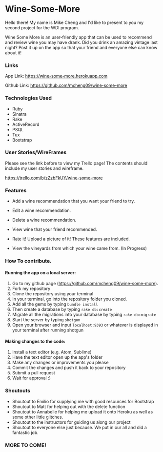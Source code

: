 # Wine-Some-More
Hello there! My name is Mike Cheng and I'd like to present to you my second project for the WDI program.

Wine Some More is an user-friendly app that can be used to recommend and review wine you may have drank. Did you drink an amazing vintage last night? Post it up on the app so that your friend and everyone else can know about it!


### Links
App Link:
https://wine-some-more.herokuapp.com

Github Link:
https://github.com/mcheng09/wine-some-more

### Technologies Used

- Ruby
- Sinatra
- Rake
- ActiveRecord
- PSQL
- Tux
- Bootstrap

### User Stories/WireFrames
Please see the link before to view my Trello page! The contents should include my user stories and wireframe.

https://trello.com/b/zZzbFkUY/wine-some-more

### Features

- Add a wine recommendation that you want your friend to try.

- Edit a wine recommendation.

- Delete a wine recommendation.

- View wine that your friend recommended.

- Rate it! Upload a picture of it! These features are included.

- View the vineyards from which your wine came from. (In Progress)

### How To contribute.

#### Running the app on a local server:

1. Go to my github page (https://github.com/mcheng09/wine-some-more).
2. Fork my repository
3. Clone the repository using your terminal
4. In your terminal, go into the repository folder you cloned.
5. Add all the gems by typing `bundle install`
6. Then create a database by typing `rake db:create`
7. Migrate all the migrations into your database by typing `rake db:migrate`
8. Start the server by typing `shotgun`  
9. Open your browser and input `localhost:9393` or whatever is displayed in your terminal after running shotgun

#### Making changes to the code:

1. Install a text editor (e.g. Atom, Sublime)
2. Have the text editor open up the app's folder
3. Make any changes or improvements you please
4. Commit the changes and push it back to your repository
5. Submit a pull request
6. Wait for approval :)

### Shoutouts

- Shoutout to Emilio for supplying me with good resources for Bootstrap
- Shoutout to Matt for helping out with the delete function
- Shoutout to Annabelle for helping me upload it onto Heroku as well as some other little glitches.
- Shoutout to the instructors for guiding us along our project
- Shoutout to everyone else just because. We put in our all and did a fantastic job. 


### MORE TO COME!
